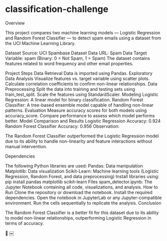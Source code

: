 # classification-challenge

Overview

This project compares two machine learning models — Logistic Regression and Random Forest Classifier — to detect spam emails using a dataset from the UCI Machine Learning Library.

Dataset
Source: UCI Spambase Dataset
Data URL: Spam Data
Target Variable: spam (Binary: 0 = Not Spam, 1 = Spam)
The dataset contains features related to word frequency and other email properties.

Project Steps
Data Retrieval
Data is imported using Pandas.
Exploratory Data Analysis
Visualize features vs. target variable using scatter plots.
Calculate correlation coefficients to confirm non-linear relationships.
Data Preprocessing
Split the data into training and testing sets using train_test_split.
Scale the features using StandardScaler.
Modeling
Logistic Regression: A linear model for binary classification.
Random Forest Classifier: A tree-based ensemble model capable of handling non-linear patterns.
Evaluation
Measure accuracy scores for both models using accuracy_score.
Compare performance to assess which model performs better.
Model Comparison and Results
Logistic Regression Accuracy: 0.924
Random Forest Classifier Accuracy: 0.956
Observation:

The Random Forest Classifier outperformed the Logistic Regression model due to its ability to handle non-linearity and feature interactions without manual intervention.

Dependencies

The following Python libraries are used:
Pandas: Data manipulation
Matplotlib: Data visualization
Scikit-Learn: Machine learning tools (Logistic Regression, Random Forest, and data preprocessing)
Install libraries using:
pip install pandas matplotlib scikit-learn
Files
spam_detector.ipynb: The Jupyter Notebook containing all code, visualizations, and analysis.
How to Run
Clone the repository or download the notebook.
Install the required dependencies.
Open the notebook in JupyterLab or any Jupyter-compatible environment.
Run the cells sequentially to replicate the analysis.
Conclusion

The Random Forest Classifier is a better fit for this dataset due to its ability to model non-linear relationships, outperforming Logistic Regression in terms of accuracy.

 🚀 ￼
